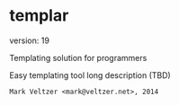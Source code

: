 templar
=======

version: 19

Templating solution for programmers

Easy templating tool long description (TBD)

	Mark Veltzer <mark@veltzer.net>, 2014
